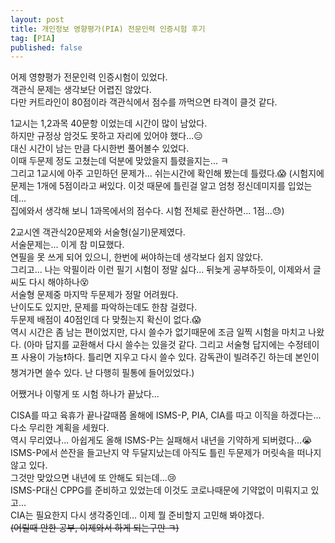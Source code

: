 ```yaml
---
layout: post
title: 개인정보 영향평가(PIA) 전문인력 인증시험 후기
tag: [PIA]
published: false
---
```


어제 영향평가 전문인력 인증시험이 있었다.  
객관식 문제는 생각보단 어렵진 않았다.  
다만 커트라인이 80점이라 객관식에서 점수를 까먹으면 타격이 클것 같다.  

1교시는 1,2과목 40문항 이었는데 시간이 많이 남았다.  
하지만 규정상 암것도 못하고 자리에 있어야 했다...😑  
대신 시간이 남는 만큼 다시한번 풀어볼수 있었다.  
이때 두문제 정도 고쳤는데 덕분에 맞았을지 틀렸을지는... ㅋ  
그리고 1교시에 아주 고민하던 문제가... 쉬는시간에 확인해 봤는데 틀렸다.😱 
(시험지에 문제는 1개에 5점이라고 써있다. 이것 때문에 틀린걸 알고 엄청 정신데미지를 입었는데...   
집에와서 생각해 보니 1과목에서의 점수다. 시험 전체로 환산하면... 1점...😓)  

2교시엔 객관식20문제와 서술형(실기)문제였다.  
서술문제는... 이게 참 미묘했다.  
연필을 못 쓰게 되어 있으니, 한번에 써야하는데 생각보다 쉽지 않았다.  
그리고... 나는 악필이라 이런 필기 시험이 정말 싫다... 뒤늦게 공부하듯이, 이제와서 글씨도 다시 해야하나😵   
서술형 문제중 마지막 두문제가 정말 어려웠다.  
난이도도 있지만, 문제를 파악하는데도 한참 걸렸다.  
두문제 배점이 40점인데 다 맞췄는지 확신이 없다.😱  
역시 시간은 좀 남는 편이었지만, 다시 쓸수가 없기때문에 조금 일찍 시험을 마치고 나왔다.
(아마 답지를 교환해서 다시 쓸수는 있을것 같다. 그리고 서술형 답지에는 수정테이프 사용이 가능❗하다. 틀리면 지우고 다시 쓸수 있다. 감독관이 빌려주긴 하는데 본인이 챙겨가면 쓸수 있다. 난 다행히 필통에 들어있었다.)  

어쨌거나 이렇게 또 시험 하나가 끝났다...  


CISA를 따고 육휴가 끝나갈때쯤 올해에 ISMS-P, PIA, CIA를 따고 이직을 하겠다는... 다소 무리한 계획을 세웠다.  
역시 무리였나... 아쉽게도 올해 ISMS-P는 실패해서 내년을 기약하게 되버렸다...😭 
ISMS-P에서 쓴잔을 들고난지 약 두달지났는데 아직도 틀린 두문제가 머릿속을 떠나지 않고 있다.  
그것만 맞았으면 내년에 또 안해도 되는데...😢   
ISMS-P대신 CPPG를 준비하고 있었는데 이것도 코로나때문에 기약없이 미뤄지고 있고...  
CIA는 필요한지 다시 생각중인데... 이제 뭘 준비할지 고민해 봐야겠다.  
~~(어릴때 안한 공부, 이제와서 하게 되는구만 ㅋ)~~  